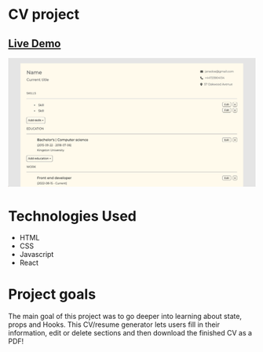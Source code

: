 # CV project

## [Live Demo](https://incomparable-axolotl-f2880c.netlify.app)

![CV](./src/img/cv-project.png)

# Technologies Used

- HTML
- CSS
- Javascript
- React

# Project goals

The main goal of this project was to go deeper into learning about state, props and Hooks. This CV/resume generator lets users fill in their information, edit or delete sections and then download the finished CV as a PDF!
